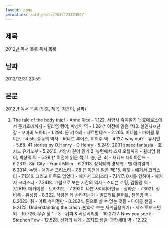 ```yaml
---
layout: page
permalink: /old_posts/201212312359/
---
```


## 제목
2012년 독서 목록 독서 목록

## 날짜
2012/12/31 23:59

## 본문
2012년 독서 목록 (번호, 제목, 지은이, 날짜)

1. The tale of the body thief - Anne Rice - 1.122. 서양사 깊이읽기 1: 호메로스에서 돈키호테까지 - 윌리엄 랭어, 박상익 역 - 1.28 (* 이전에 읽은 책)3. 살인자ㅇ난감 - 꼬마비.노마비 - 1.294. 돈 키호테 - 세르반테스 - 2.265. 머니볼 - 마이클 루이스 - 4.56. 중동의 역사 - 버나드 루이스, 이희수 역 - 4.127. why not? - 유시민 - 5.68. 41 stories by O.Henry - O.Henry - 5.249. 2001 space fantasia - 호시노 유키노부 - 5.2610. 서양사 깊이 읽기 2: 뉴턴에서 조지 오웰까지 - 윌리엄 랭어, 박상익 역 - 5.28 (* 이전에 읽은 책)11. 총, 균, 쇠 - 재레드 다이아몬드 - 6.2312. Sin City - Frank Miller - 6.2313. 상식밖의 경제학 - 댄 애리얼리 - 6.3014. 누명 - 애거서 크리스티 - 7.8 (* 이전에 읽은 책)15. 쥐덫 - 애거서 크리스티 - 7.1316. 그리고 아무도 없었다 - 애거서 크리스티 - 7.1417. 0시를 향하여 - 애거서 크리스티 - 7.2418. 그림으로 보는 시간의 역사 - 스티븐 호킹, 김동광 역 - 7.2519. 데카메론 - 보카치오 - 7.2920. 나쁜 사마리아인들 - 장하준 - 7.3021. 징비록 - 유성룡 - 8.322. 식량은 왜 사라지는가 - 빌프리트 봄머트, 전은경 역 - 8.2023. 쥐 - 아트 슈피겔만 - 8.2824. 돈으로 살 수 없는 것들 - 마이클 샌델 - 9.2125. Understanding the crash (만화로 보는 세계금융위기) - 세스 토보크먼 외 - 10.726. 무슈 장 1 - 3 - 뒤피 & 베르베리앙 - 10.2727. Now you see it - Stephen Few - 12.528. 신화의 세계 - 조지프 켐벨, 과학세대 역 - 12.22
